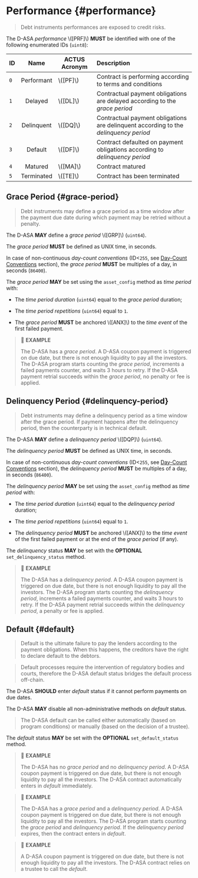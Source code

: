 # Performance {#performance}

> Debt instruments performances are exposed to credit risks.

The D-ASA *performance* \\([PRF]\\) **MUST** be identified with one of the following
enumerated IDs (`uint8`):

| ID  |    Name    | ACTUS Acronym | Description                                                                          |
|:----|:----------:|---------------|:-------------------------------------------------------------------------------------|
| `0` | Performant | \\([PF]\\)    | Contract is performing according to terms and conditions                             |
| `1` |  Delayed   | \\([DL]\\)    | Contractual payment obligations are delayed according to the *grace period*          |
| `2` | Delinquent | \\([DQ]\\)    | Contractual payment obligations are delinquent according to the *delinquency period* |
| `3` |  Default   | \\([DF]\\)    | Contract defaulted on payment obligations according to *delinquency period*          |
| `4` |  Matured   | \\([MA]\\)    | Contract matured                                                                     |
| `5` | Terminated | \\([TE]\\)    | Contract has been terminated                                                         |

## Grace Period {#grace-period}

> Debt instruments may define a grace period as a time window after the payment
> due date during which payment may be retried without a penalty.

The D-ASA **MAY** define a *grace period* \\([GRP]\\) (`uint64`).

The *grace period* **MUST** be defined as UNIX time, in seconds.

In case of non-continuous *day-count conventions* (ID<`255`, see [Day-Count Conventions](./day-count-convention.md)
section), the *grace period* **MUST** be multiples of a day, in seconds (`86400`).

The *grace period* **MAY** be set using the `asset_config` method as *time period*
with:

- The *time period duration* (`uint64`) equal to the *grace period* duration;

- The *time period repetitions* (`uint64`) equal to `1`.

- The *grace period* **MUST** be anchored \\([ANX]\\) to the *time event* of the
first failed payment.

> 📎 **EXAMPLE**
>
> The D-ASA has a *grace period*. A D-ASA coupon payment is triggered on due date,
> but there is not enough liquidity to pay all the investors. The D-ASA program
> starts counting the *grace period*, increments a failed payments counter, and
> waits 3 hours to retry. If the D-ASA payment retrial succeeds within the *grace
> period*, no penalty or fee is applied.

## Delinquency Period {#delinquency-period}

> Debt instruments may define a delinquency period as a time window after the grace
> period. If payment happens after the delinquency period, then the counterparty
> is in technical default.

The D-ASA **MAY** define a *delinquency period* \\([DQP]\\) (`uint64`).

The *delinquency period* **MUST** be defined as UNIX time, in seconds.

In case of non-continuous *day-count conventions* (ID<`255`, see [Day-Count Conventions](./day-count-convention.md)
section), the *delinquency period* **MUST** be multiples of a day, in seconds (`86400`).

The *delinquency period* **MAY** be set using the `asset_config` method as *time
period* with:

- The *time period duration* (`uint64`) equal to the *delinquency period* duration;

- The *time period repetitions* (`uint64`) equal to `1`.

- The *delinquency period* **MUST** be anchored \\([ANX]\\) to the *time event*
of the first failed payment or at the end of the *grace period* (if any).

The *delinquency* status **MAY** be set with the **OPTIONAL** `set_delinquency_status`
method.

> 📎 **EXAMPLE**
>
> The D-ASA has a *delinquency period*. A D-ASA coupon payment is triggered on due
> date, but there is not enough liquidity to pay all the investors. The D-ASA program
> starts counting the *delinquency period*, increments a failed payments counter,
> and waits 3 hours to retry. If the D-ASA payment retrial succeeds within the *delinquency
> period*, a penalty or fee is applied.

## Default {#default}

> Default is the ultimate failure to pay the lenders according to the payment obligations.
> When this happens, the creditors have the right to declare default to the debtors.

> Default processes require the intervention of regulatory bodies and courts, therefore
> the D-ASA default status bridges the default process off-chain.

The D-ASA **SHOULD** enter *default* status if it cannot perform payments on due
dates.

The D-ASA **MAY** disable all non-administrative methods on *default* status.

> The D-ASA default can be called either automatically (based on program conditions)
> or manually (based on the decision of a trustee).

The *default* status **MAY** be set with the **OPTIONAL** `set_default_status` method.

> 📎 **EXAMPLE**
>
> The D-ASA has no *grace period* and no *delinquency period*. A D-ASA coupon payment
> is triggered on due date, but there is not enough liquidity to pay all the investors.
> The D-ASA contract automatically enters in *default* immediately.

> 📎 **EXAMPLE**
>
> The D-ASA has a *grace period* and a *delinquency period*. A D-ASA coupon payment
> is triggered on due date, but there is not enough liquidity to pay all the investors.
> The D-ASA program starts counting the *grace period* and *delinquency period*.
> If the *delinquency period* expires, then the contract enters in *default*.

> 📎 **EXAMPLE**
>
> A D-ASA coupon payment is triggered on due date, but there is not enough liquidity
> to pay all the investors. The D-ASA contract relies on a trustee to call the *default*.
